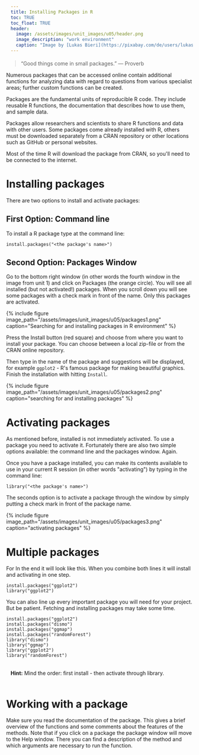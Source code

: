 ```yaml
---
title: Installing Packages in R
toc: TRUE
toc_float: TRUE
header:
  image: /assets/images/unit_images/u05/header.png
  image_description: "work environment"
  caption: "Image by [Lukas Bieri](https://pixabay.com/de/users/lukasbieri-4664461/) from [Pixabay](https://pixabay.com/)"
---
```


> “Good things come in small packages.” — Proverb
<!--more-->

Numerous packages that can be accessed online contain additional functions for analyzing data with regard to questions from various specialist areas; further custom functions can be created.   

Packages are the fundamental units of reproducible R code. They include reusable R functions, the documentation that describes how to use them, and sample data.

Packages allow researchers and scientists to share R functions and data with other users. Some packages come already installed with R, others must be downloaded separately from a CRAN repository or other locations such as GitHub or personal websites.

Most of the time R will download the package from CRAN, so you'll need to be connected to the internet.

# Installing packages

There are two options to install and activate packages:

## First Option: Command line

To install a R package type at the command line:

```
install.packages("<the package's name>")
```

## Second Option: Packages Window

Go to the bottom right window (in other words the fourth window in the image from unit 1) and click on Packages (the orange circle). You will see all installed (but not activated!) packages. When you scroll down you will see some packages with a check mark in front of the name. Only this packages are activated.

{% include figure image_path="/assets/images/unit_images/u05/packages1.png" caption="Searching for and installing packages in R environment" %}

Press the Install button (red square) and choose from where you want to install your package. You can choose between a local zip-file or from the CRAN online repository.

Then type in the name of the package and suggestions will be displayed, for example `ggplot2` - R's famous package for making beautiful graphics. Finish the installation with hitting `Install`.

{% include figure image_path="/assets/images/unit_images/u05/packages2.png" caption="searching for and installing packages" %}

# Activating packages

As mentioned before, installed is not immediately activated. To use a package you need to activate it. Fortunately there are also two simple options available: the command line and the packages window. Again.

Once you have a package installed, you can make its contents available to use in your current R session (in other words "activating") by typing in the command line:
```
library("<the package's name>")
```
The seconds option is to activate a package through the window by simply putting a check mark in front of the package name.

{% include figure image_path="/assets/images/unit_images/u05/packages3.png" caption="activating packages" %}

# Multiple packages

For In the end it will look like this. When you combine both lines it will install and activating in one step.

```
install.packages("ggplot2")
library("ggplot2")
```
You can also line up every important package you will need for your project.
But be patient. Fetching and installing packages may take some time.

```
install.packages("ggplot2")
install.packages("dismo")
install.packages("ggmap")
install.packages("randomForest")
library("dismo")
library("ggmap")
library("ggplot2")
library("randomForest")
```

<html>
<head>
<meta name="viewport" content="width=device-width, initial-scale=1">
<style>
div {
  margin-bottom: 15px;
  padding: 4px 12px;
}

.info {
  background-color: #e7f3fe;
  border-left: 6px solid #2196F3;
}

</style>
</head>
<body>
<div class="info">
  <p><strong>Hint:</strong> Mind the order: first install - then activate through library.</p>
</div>
</body>
</html>

# Working with a package

Make sure you read the documentation of the package. This gives a brief overview of the functions and some comments about the features of the methods. Note that if you click on a package the package window will move to the Help window. There you can find a description of the method and which arguments are necessary to run the function.
